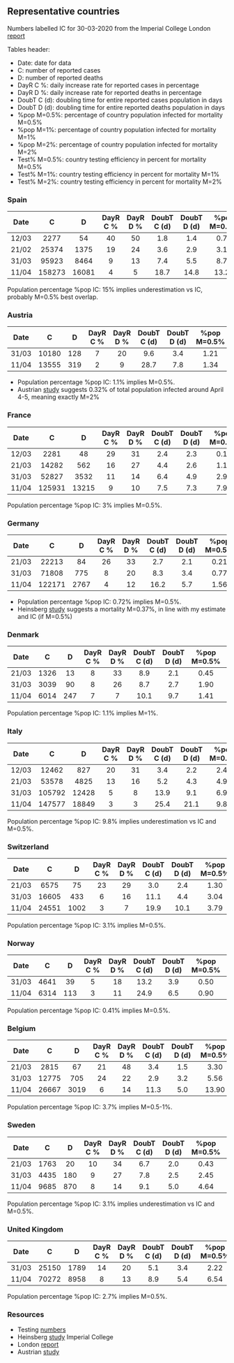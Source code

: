 ## Representative countries

Numbers labelled IC for 30-03-2020 from the Imperial College
London [report](https://www.imperial.ac.uk/media/imperial-college/medicine/sph/ide/gida-fellowships/Imperial-College-COVID19-Europe-estimates-and-NPI-impact-30-03-2020.pdf)

Tables header:
- Date: date for data
- C: number of reported cases
- D: number of reported deaths
- DayR C %: daily increase rate for reported cases in percentage
- DayR D %: daily increase rate for reported deaths in percentage
- DoubT C (d): doubling time for entire reported cases population in days
- DoubT D (d): doubling time for entire reported deaths population in days
- %pop M=0.5%: percentage of country population infected for mortality M=0.5%
- %pop M=1%: percentage of country population infected for mortality M=1%
- %pop M=2%: percentage of country population infected for mortality M=2%
- Test% M=0.5%: country testing efficiency in percent for mortality M=0.5%
- Test% M=1%: country testing efficiency in percent for mortality M=1%
- Test% M=2%: country testing efficiency in percent for mortality M=2%

### Spain
Date  | C | D | DayR C % | DayR D % | DoubT C (d) | DoubT D (d) | %pop M=0.5% | %pop M=1% | %pop M=2% | Test% M=0.5% | Test% M=1% | Test% M=2%
:----:|:-:|:-:|:--------:|:--------:|:-----------:|:-----------:|:-----------:|:---------:|:---------:|:------------:|:----------:|:----------:
12/03 | 2277 | 54 | 40 | 50 | 1.8 | 1.4 | 0.79 | 0.39 | 0.20 | 0.6 | 1.2 | 2.5
21/02 | 25374 | 1375 | 19 | 24 | 3.6 | 2.9 | 3.18 | 1.59 | 0.80 | 1.7 | 3.4 | 6.8
31/03 | 95923 | 8464 | 9 | 13 | 7.4 | 5.5 | 8.71 | 4.36 | 2.18 | 2.4 | 4.7 | 9.4
11/04 | 158273 | 16081 | 4 | 5 | 18.7 | 14.8 | 13.28 | 6.64 | 3.32 | 2.6 | 5.1 | 10.2

Population percentage %pop IC: 15% implies underestimation vs IC, probably M=0.5% best overlap.

### Austria
Date  | C | D | DayR C % | DayR D % | DoubT C (d) | DoubT D (d) | %pop M=0.5% | %pop M=1% | %pop M=2% | Test% M=0.5% | Test% M=1% | Test% M=2%
:----:|:-:|:-:|:--------:|:--------:|:-----------:|:-----------:|:-----------:|:---------:|:---------:|:------------:|:----------:|:----------:
31/03 | 10180 | 128 | 7 | 20 | 9.6 | 3.4 | 1.21 | 0.60 | 0.30 | 9.5 | 19.0 | 38.0
11/04 | 13555 | 319 | 2 | 9 | 28.7 | 7.8 | 1.34 | 0.67 | 0.33 | 11.4 | 22.8 | 45.5

- Population percentage %pop IC: 1.1% implies M=0.5%.
- Austrian [study](https://www.bloomberg.com/news/articles/2020-04-10/austrian-study-shows-coronavirus-cases-more-than-3-times-higher?fbclid=IwAR0sUvTL38gYPHWMn0fqHkZRfrs9WnK7On0uH8hLA-dVs3qXhAd1bcOSq7g) suggests 0.32% of total population infected around April 4-5, meaning exactly M=2%

### France
Date  | C | D | DayR C % | DayR D % | DoubT C (d) | DoubT D (d) | %pop M=0.5% | %pop M=1% | %pop M=2% | Test% M=0.5% | Test% M=1% | Test% M=2%
:----:|:-:|:-:|:--------:|:--------:|:-----------:|:-----------:|:-----------:|:---------:|:---------:|:------------:|:----------:|:----------:
12/03 | 2281 | 48 | 29 | 31 | 2.4 | 2.3 | 0.13 | 0.06 | 0.03 | 2.8 | 5.5 | 11.0
21/03 | 14282 | 562 | 16 | 27 | 4.4 | 2.6 | 1.16 | 0.58 | 0.29 | 1.9 | 3.8 | 7.6
31/03 | 52827 | 3532 | 11 | 14 | 6.4 | 4.9 | 2.91 | 1.46 | 0.73 | 2.8 | 5.6 | 11.2
11/04 | 125931 | 13215 | 9 | 10 | 7.5 | 7.3 | 7.92 | 3.96 | 1.98 | 2.4 | 4.9 | 9.8

Population percentage %pop IC: 3% implies M=0.5%.

### Germany
Date  | C | D | DayR C % | DayR D % | DoubT C (d) | DoubT D (d) | %pop M=0.5% | %pop M=1% | %pop M=2% | Test% M=0.5% | Test% M=1% | Test% M=2%
:----:|:-:|:-:|:--------:|:--------:|:-----------:|:-----------:|:-----------:|:---------:|:---------:|:------------:|:----------:|:----------:
21/03 | 22213 | 84 | 26 | 33 | 2.7 | 2.1 | 0.21 | 0.10 | 0.05 | 12.9 | 25.8 | 51.6
31/03 | 71808 | 775 | 8 | 20 | 8.3 | 3.4 | 0.77 | 0.39 | 0.19 | 11.2 | 22.3 | 44.6
11/04 | 122171 | 2767 | 4 | 12 | 16.2 | 5.7 | 1.56 | 0.78 | 0.39 | 9.4 | 18.8 | 37.6

- Population percentage %pop IC: 0.72% implies M=0.5%.
- Heinsberg [study](https://www.tagesschau.de/regional/nordrheinwestfalen/corona-studie-heinsberg-101.html) suggests a mortality M=0.37%, in line with my estimate and IC (if M=0.5%)

### Denmark
Date  | C | D | DayR C % | DayR D % | DoubT C (d) | DoubT D (d) | %pop M=0.5% | %pop M=1% | %pop M=2% | Test% M=0.5% | Test% M=1% | Test% M=2%
:----:|:-:|:-:|:--------:|:--------:|:-----------:|:-----------:|:-----------:|:---------:|:---------:|:------------:|:----------:|:----------:
21/03 | 1326 | 13 | 8 | 33 | 8.9 | 2.1 | 0.45 | 0.22 | 0.11 | 5.1 | 10.3 | 20.5
31/03 | 3039 | 90 | 8 | 26 | 8.7 | 2.7 | 1.90 | 0.95 | 0.48 | 2.8 | 5.6 | 11.1
11/04 | 6014 | 247 | 7 | 7 | 10.1 | 9.7 | 1.41 | 0.71 | 0.35 | 7.4 | 14.8 | 29.6

Population percentage %pop IC: 1.1% implies M=1%.

### Italy
Date  | C | D | DayR C % | DayR D % | DoubT C (d) | DoubT D (d) | %pop M=0.5% | %pop M=1% | %pop M=2% | Test% M=0.5% | Test% M=1% | Test% M=2%
:----:|:-:|:-:|:--------:|:--------:|:-----------:|:-----------:|:-----------:|:---------:|:---------:|:------------:|:----------:|:----------:
12/03 | 12462 | 827 | 20 | 31 | 3.4 | 2.2 | 2.40 | 1.20 | 0.60 | 0.9 | 1.7 | 3.4
21/03 | 53578 | 4825 | 13 | 16 | 5.2 | 4.3 | 4.93 | 2.47 | 1.23 | 1.8 | 3.6 | 7.2
31/03 | 105792 | 12428 | 5 | 8 | 13.9 | 9.1 | 6.99 | 3.49 | 1.75 | 2.5 | 5.0 | 10.0
11/04 | 147577 | 18849 | 3 | 3 | 25.4 | 21.1 | 9.85 | 4.92 | 2.46 | 2.5 | 4.9 | 9.9

Population percentage %pop IC: 9.8% implies underestimation vs IC and M=0.5%.

### Switzerland
Date  | C | D | DayR C % | DayR D % | DoubT C (d) | DoubT D (d) | %pop M=0.5% | %pop M=1% | %pop M=2% | Test% M=0.5% | Test% M=1% | Test% M=2%
:----:|:-:|:-:|:--------:|:--------:|:-----------:|:-----------:|:-----------:|:---------:|:---------:|:------------:|:----------:|:----------:
21/03 | 6575 | 75 | 23 | 29 | 3.0 | 2.4 | 1.30 | 0.65 | 0.33 | 5.9 | 11.8 | 23.7
31/03 | 16605 | 433 | 6 | 16 | 11.1 | 4.4 | 3.04 | 1.52 | 0.76 | 6.4 | 12.8 | 25.7
11/04 | 24551 | 1002 | 3 | 7 | 19.9 | 10.1 | 3.79 | 1.90 | 0.95 | 7.6 | 15.2 | 30.4

Population percentage %pop IC: 3.1% implies M=0.5%.

### Norway
Date  | C | D | DayR C % | DayR D % | DoubT C (d) | DoubT D (d) | %pop M=0.5% | %pop M=1% | %pop M=2% | Test% M=0.5% | Test% M=1% | Test% M=2%
:----:|:-:|:-:|:--------:|:--------:|:-----------:|:-----------:|:-----------:|:---------:|:---------:|:------------:|:----------:|:----------:
31/03 | 4641 | 39 | 5 | 18 | 13.2 | 3.9 | 0.50 | 0.25 | 0.13 | 17.3 | 34.5 | 69.0
11/04 | 6314 | 113 | 3 | 11 | 24.9 | 6.5 | 0.90 | 0.45 | 0.22 | 13.2 | 26.3 | 52.7

Population percentage %pop IC: 0.41% implies M=0.5%.

### Belgium
Date  | C | D | DayR C % | DayR D % | DoubT C (d) | DoubT D (d) | %pop M=0.5% | %pop M=1% | %pop M=2% | Test% M=0.5% | Test% M=1% | Test% M=2%
:----:|:-:|:-:|:--------:|:--------:|:-----------:|:-----------:|:-----------:|:---------:|:---------:|:------------:|:----------:|:----------:
21/03 | 2815 | 67 | 21 | 48 | 3.4 | 1.5 | 3.30 | 1.65 | 0.83 | 0.7 | 1.5 | 3.0
31/03 | 12775 | 705 | 24 | 22 | 2.9 | 3.2 | 5.56 | 2.78 | 1.39 | 2.0 | 4.0 | 8.0
11/04 | 26667 | 3019 | 6 | 14 | 11.3 | 5.0 | 13.90 | 6.95 | 3.48 | 1.7 | 3.3 | 6.7

Population percentage %pop IC: 3.7% implies M=0.5-1%.

### Sweden
Date  | C | D | DayR C % | DayR D % | DoubT C (d) | DoubT D (d) | %pop M=0.5% | %pop M=1% | %pop M=2% | Test% M=0.5% | Test% M=1% | Test% M=2%
:----:|:-:|:-:|:--------:|:--------:|:-----------:|:-----------:|:-----------:|:---------:|:---------:|:------------:|:----------:|:----------:
21/03 | 1763 | 20 | 10 | 34 | 6.7 | 2.0 | 0.43 | 0.22 | 0.11 | 4.1 | 8.2 | 16.4
31/03 | 4435 | 180 | 9 | 27 | 7.8 | 2.5 | 2.45 | 1.23 | 0.61 | 1.8 | 3.6 | 7.3
11/04 | 9685 | 870 | 8 | 14 | 9.1 | 5.0 | 4.64 | 2.32 | 1.16 | 2.1 | 4.2 | 8.4

Population percentage %pop IC: 3.1% implies underestimation vs IC and M=0.5%.

### United Kingdom
Date  | C | D | DayR C % | DayR D % | DoubT C (d) | DoubT D (d) | %pop M=0.5% | %pop M=1% | %pop M=2% | Test% M=0.5% | Test% M=1% | Test% M=2%
:----:|:-:|:-:|:--------:|:--------:|:-----------:|:-----------:|:-----------:|:---------:|:---------:|:------------:|:----------:|:----------:
31/03 | 25150 | 1789 | 14 | 20 | 5.1 | 3.4 | 2.22 | 1.11 | 0.55 | 1.7 | 3.4 | 6.8
11/04 | 70272 | 8958 | 8 | 13 | 8.9 | 5.4 | 6.54 | 3.27 | 1.64 | 1.6 | 3.2 | 6.4

Population percentage %pop IC: 2.7% implies M=0.5%.

### Resources
- Testing [numbers](https://en.wikipedia.org/wiki/COVID-19_testing#Virus_testing_by_country)
- Heinsberg [study](https://www.tagesschau.de/regional/nordrheinwestfalen/corona-studie-heinsberg-101.html)
Imperial College
- London [report](https://www.imperial.ac.uk/media/imperial-college/medicine/sph/ide/gida-fellowships/Imperial-College-COVID19-Europe-estimates-and-NPI-impact-30-03-2020.pdf)
- Austrian [study](https://www.bloomberg.com/news/articles/2020-04-10/austrian-study-shows-coronavirus-cases-more-than-3-times-higher?fbclid=IwAR0sUvTL38gYPHWMn0fqHkZRfrs9WnK7On0uH8hLA-dVs3qXhAd1bcOSq7g)

